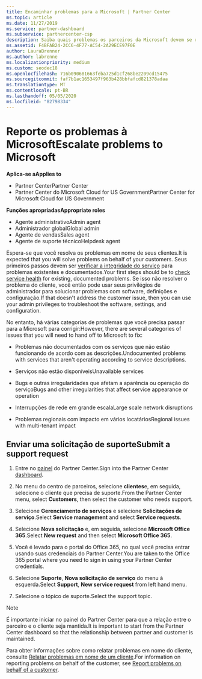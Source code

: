 ```yaml
---
title: Encaminhar problemas para a Microsoft | Partner Center
ms.topic: article
ms.date: 11/27/2019
ms.service: partner-dashboard
ms.subservice: partnercenter-csp
description: Saiba quais problemas os parceiros da Microsoft devem se resolver para seus clientes e quais problemas eles podem precisar escalonar para a Microsoft.
ms.assetid: F4BFAB24-2CC6-4F77-AC54-2A29ECE97F0E
author: LauraBrenner
ms.author: labrenne
ms.localizationpriority: medium
ms.custom: seodec18
ms.openlocfilehash: 716b090681663feba725d1cf268be2209cd15475
ms.sourcegitcommit: faf7b1ac1653497f963b428bbfafcd821378adaa
ms.translationtype: MT
ms.contentlocale: pt-BR
ms.lasthandoff: 05/05/2020
ms.locfileid: "82798334"
---
```

# <a name="escalate-problems-to-microsoft"></a><span data-ttu-id="89e10-103">Reporte os problemas à Microsoft</span><span class="sxs-lookup"><span data-stu-id="89e10-103">Escalate problems to Microsoft</span></span>

<span data-ttu-id="89e10-104">**Aplica-se a**</span><span class="sxs-lookup"><span data-stu-id="89e10-104">**Applies to**</span></span>

- <span data-ttu-id="89e10-105">Partner Center</span><span class="sxs-lookup"><span data-stu-id="89e10-105">Partner Center</span></span>
- <span data-ttu-id="89e10-106">Partner Center do Microsoft Cloud for US Government</span><span class="sxs-lookup"><span data-stu-id="89e10-106">Partner Center for Microsoft Cloud for US Government</span></span>

<span data-ttu-id="89e10-107">**Funções apropriadas**</span><span class="sxs-lookup"><span data-stu-id="89e10-107">**Appropriate roles**</span></span>

- <span data-ttu-id="89e10-108">Agente administrativo</span><span class="sxs-lookup"><span data-stu-id="89e10-108">Admin agent</span></span>
- <span data-ttu-id="89e10-109">Administrador global</span><span class="sxs-lookup"><span data-stu-id="89e10-109">Global admin</span></span>
- <span data-ttu-id="89e10-110">Agente de vendas</span><span class="sxs-lookup"><span data-stu-id="89e10-110">Sales agent</span></span>
- <span data-ttu-id="89e10-111">Agente de suporte técnico</span><span class="sxs-lookup"><span data-stu-id="89e10-111">Helpdesk agent</span></span>

<span data-ttu-id="89e10-112">Espera-se que você resolva os problemas em nome de seus clientes.</span><span class="sxs-lookup"><span data-stu-id="89e10-112">It is expected that you will solve problems on behalf of your customers.</span></span> <span data-ttu-id="89e10-113">Seus primeiros passos devem ser [verificar a integridade do serviço](check-service-health.md) para problemas existentes e documentados.</span><span class="sxs-lookup"><span data-stu-id="89e10-113">Your first steps should be to [check service health](check-service-health.md) for existing, documented problems.</span></span> <span data-ttu-id="89e10-114">Se isso não resolver o problema do cliente, você então pode usar seus privilégios de administrador para solucionar problemas com software, definições e configuração.</span><span class="sxs-lookup"><span data-stu-id="89e10-114">If that doesn't address the customer issue, then you can use your admin privileges to troubleshoot the software, settings, and configuration.</span></span>

<span data-ttu-id="89e10-115">No entanto, há várias categorias de problemas que você precisa passar para a Microsoft para corrigir:</span><span class="sxs-lookup"><span data-stu-id="89e10-115">However, there are several categories of issues that you will need to hand off to Microsoft to fix:</span></span>

- <span data-ttu-id="89e10-116">Problemas não documentados com os serviços que não estão funcionando de acordo com as descrições.</span><span class="sxs-lookup"><span data-stu-id="89e10-116">Undocumented problems with services that aren't operating according to service descriptions.</span></span>

- <span data-ttu-id="89e10-117">Serviços não estão disponíveis</span><span class="sxs-lookup"><span data-stu-id="89e10-117">Unavailable services</span></span>

- <span data-ttu-id="89e10-118">Bugs e outras irregularidades que afetam a aparência ou operação do serviço</span><span class="sxs-lookup"><span data-stu-id="89e10-118">Bugs and other irregularities that affect service appearance or operation</span></span>

- <span data-ttu-id="89e10-119">Interrupções de rede em grande escala</span><span class="sxs-lookup"><span data-stu-id="89e10-119">Large scale network disruptions</span></span>

- <span data-ttu-id="89e10-120">Problemas regionais com impacto em vários locatários</span><span class="sxs-lookup"><span data-stu-id="89e10-120">Regional issues with multi-tenant impact</span></span>

## <a name="submit-a-support-request"></a><span data-ttu-id="89e10-121">Enviar uma solicitação de suporte</span><span class="sxs-lookup"><span data-stu-id="89e10-121">Submit a support request</span></span>

1. <span data-ttu-id="89e10-122">Entre no [painel](https://partner.microsoft.com/dashboard) do Partner Center.</span><span class="sxs-lookup"><span data-stu-id="89e10-122">Sign into the Partner Center [dashboard](https://partner.microsoft.com/dashboard).</span></span>

2. <span data-ttu-id="89e10-123">No menu do centro de parceiros, selecione **clientes**e, em seguida, selecione o cliente que precisa de suporte.</span><span class="sxs-lookup"><span data-stu-id="89e10-123">From the Partner Center menu, select **Customers**, then select the customer who needs support.</span></span>

3. <span data-ttu-id="89e10-124">Selecione **Gerenciamento de serviços** e selecione **Solicitações de serviço**.</span><span class="sxs-lookup"><span data-stu-id="89e10-124">Select **Service management** and select **Service requests**.</span></span>

4. <span data-ttu-id="89e10-125">Selecione **Nova solicitação** e, em seguida, selecione **Microsoft Office 365**.</span><span class="sxs-lookup"><span data-stu-id="89e10-125">Select **New request** and then select **Microsoft Office 365**.</span></span>

5. <span data-ttu-id="89e10-126">Você é levado para o portal do Office 365, no qual você precisa entrar usando suas credenciais do Partner Center.</span><span class="sxs-lookup"><span data-stu-id="89e10-126">You are taken to the Office 365 portal where you need to sign in using your Partner Center credentials.</span></span>

6. <span data-ttu-id="89e10-127">Selecione **Suporte**, **Nova solicitação de serviço** do menu à esquerda.</span><span class="sxs-lookup"><span data-stu-id="89e10-127">Select **Support**, **New service request** from left hand menu.</span></span>

7. <span data-ttu-id="89e10-128">Selecione o tópico de suporte.</span><span class="sxs-lookup"><span data-stu-id="89e10-128">Select the support topic.</span></span>

>[!NOTE]
><span data-ttu-id="89e10-129">É importante iniciar no painel do Partner Center para que a relação entre o parceiro e o cliente seja mantida.</span><span class="sxs-lookup"><span data-stu-id="89e10-129">It is important to start from the Partner Center dashboard so that the relationship between partner and customer is maintained.</span></span> 


<span data-ttu-id="89e10-130">Para obter informações sobre como relatar problemas em nome do cliente, consulte [Relatar problemas em nome de um cliente](report-problems-on-behalf-of-a-customer.md).</span><span class="sxs-lookup"><span data-stu-id="89e10-130">For information on reporting problems on behalf of the customer, see [Report problems on behalf of a customer](report-problems-on-behalf-of-a-customer.md).</span></span>

 

 



